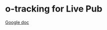 # o-tracking for Live Pub

[Google doc](https://drive.google.com/open?id=1Y30obt8AeeohLvTA748sXjYYwwSboKOmdxhhGMDxQys)
